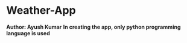 # Weather-App
**Author: Ayush Kumar**
**In creating the app, only python programming language is used**
